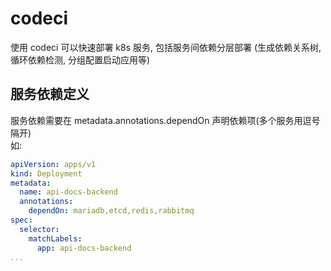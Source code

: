 # codeci

使用 codeci 可以快速部署 k8s 服务, 包括服务间依赖分层部署 (生成依赖关系树, 循环依赖检测, 分组配置启动应用等)


## 服务依赖定义

服务依赖需要在 metadata.annotations.dependOn 声明依赖项(多个服务用逗号隔开) <br>
如:

```yaml
apiVersion: apps/v1
kind: Deployment
metadata:
  name: api-docs-backend
  annotations:
    dependOn: mariadb,etcd,redis,rabbitmq
spec:
  selector:
    matchLabels:
      app: api-docs-backend
...

```



